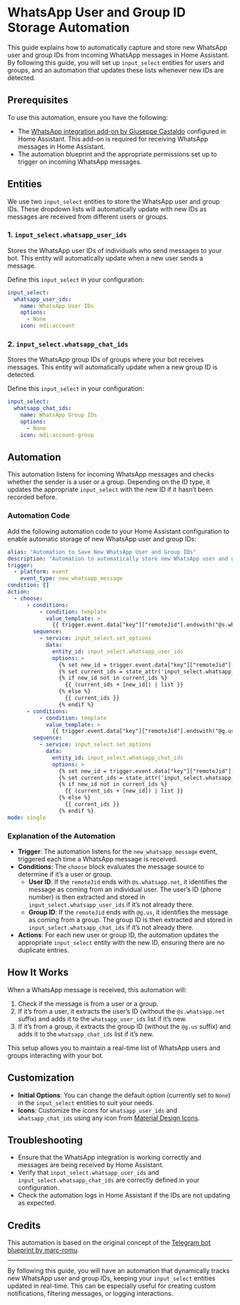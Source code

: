 
# WhatsApp User and Group ID Storage Automation

This guide explains how to automatically capture and store new WhatsApp user and group IDs from incoming WhatsApp messages in Home Assistant. By following this guide, you will set up `input_select` entities for users and groups, and an automation that updates these lists whenever new IDs are detected.

## Prerequisites

To use this automation, ensure you have the following:
- The [WhatsApp integration add-on by Giuseppe Castaldo](https://github.com/giuseppecastaldo/ha-addons/tree/main/whatsapp_addon) configured in Home Assistant. This add-on is required for receiving WhatsApp messages in Home Assistant.
- The automation blueprint and the appropriate permissions set up to trigger on incoming WhatsApp messages.

## Entities

We use two `input_select` entities to store the WhatsApp user and group IDs. These dropdown lists will automatically update with new IDs as messages are received from different users or groups.

### 1. `input_select.whatsapp_user_ids`

Stores the WhatsApp user IDs of individuals who send messages to your bot. This entity will automatically update when a new user sends a message.

Define this `input_select` in your configuration:

```yaml
input_select:
  whatsapp_user_ids:
    name: WhatsApp User IDs
    options:
      - None
    icon: mdi:account
```

### 2. `input_select.whatsapp_chat_ids`

Stores the WhatsApp group IDs of groups where your bot receives messages. This entity will automatically update when a new group ID is detected.

Define this `input_select` in your configuration:

```yaml
input_select:
  whatsapp_chat_ids:
    name: WhatsApp Group IDs
    options:
      - None
    icon: mdi:account-group
```

## Automation

This automation listens for incoming WhatsApp messages and checks whether the sender is a user or a group. Depending on the ID type, it updates the appropriate `input_select` with the new ID if it hasn’t been recorded before.

### Automation Code

Add the following automation code to your Home Assistant configuration to enable automatic storage of new WhatsApp user and group IDs:

```yaml
alias: "Automation to Save New WhatsApp User and Group IDs"
description: "Automation to automatically store new WhatsApp user and group IDs"
trigger:
  - platform: event
    event_type: new_whatsapp_message
condition: []
action:
  - choose:
      - conditions:
          - condition: template
            value_template: >
              {{ trigger.event.data["key"]["remoteJid"].endswith("@s.whatsapp.net") }}
        sequence:
          - service: input_select.set_options
            data:
              entity_id: input_select.whatsapp_user_ids
              options: >
                {% set new_id = trigger.event.data["key"]["remoteJid"].split("@")[0] %}
                {% set current_ids = state_attr('input_select.whatsapp_user_ids', 'options') %}
                {% if new_id not in current_ids %}
                  {{ (current_ids + [new_id]) | list }}
                {% else %}
                  {{ current_ids }}
                {% endif %}
      - conditions:
          - condition: template
            value_template: >
              {{ trigger.event.data["key"]["remoteJid"].endswith("@g.us") }}
        sequence:
          - service: input_select.set_options
            data:
              entity_id: input_select.whatsapp_chat_ids
              options: >
                {% set new_id = trigger.event.data["key"]["remoteJid"].split("@")[0] %}
                {% set current_ids = state_attr('input_select.whatsapp_chat_ids', 'options') %}
                {% if new_id not in current_ids %}
                  {{ (current_ids + [new_id]) | list }}
                {% else %}
                  {{ current_ids }}
                {% endif %}
mode: single
```

### Explanation of the Automation

- **Trigger**: The automation listens for the `new_whatsapp_message` event, triggered each time a WhatsApp message is received.
- **Conditions**: The `choose` block evaluates the message source to determine if it’s a user or group.
  - **User ID**: If the `remoteJid` ends with `@s.whatsapp.net`, it identifies the message as coming from an individual user. The user’s ID (phone number) is then extracted and stored in `input_select.whatsapp_user_ids` if it’s not already there.
  - **Group ID**: If the `remoteJid` ends with `@g.us`, it identifies the message as coming from a group. The group ID is then extracted and stored in `input_select.whatsapp_chat_ids` if it’s not already there.
- **Actions**: For each new user or group ID, the automation updates the appropriate `input_select` entity with the new ID, ensuring there are no duplicate entries.

## How It Works

When a WhatsApp message is received, this automation will:
1. Check if the message is from a user or a group.
2. If it’s from a user, it extracts the user’s ID (without the `@s.whatsapp.net` suffix) and adds it to the `whatsapp_user_ids` list if it’s new.
3. If it’s from a group, it extracts the group ID (without the `@g.us` suffix) and adds it to the `whatsapp_chat_ids` list if it’s new.

This setup allows you to maintain a real-time list of WhatsApp users and groups interacting with your bot.

## Customization

- **Initial Options**: You can change the default option (currently set to `None`) in the `input_select` entities to suit your needs.
- **Icons**: Customize the icons for `whatsapp_user_ids` and `whatsapp_chat_ids` using any icon from [Material Design Icons](https://materialdesignicons.com/).

## Troubleshooting

- Ensure that the WhatsApp integration is working correctly and messages are being received by Home Assistant.
- Verify that `input_select.whatsapp_user_ids` and `input_select.whatsapp_chat_ids` are correctly defined in your configuration.
- Check the automation logs in Home Assistant if the IDs are not updating as expected.

## Credits

This automation is based on the original concept of the [Telegram bot blueprint by marc-romu](https://github.com/marc-romu/home-assistant_blueprints/tree/main/blueprints/automation/marc-romu_telegram-bot).

---

By following this guide, you will have an automation that dynamically tracks new WhatsApp user and group IDs, keeping your `input_select` entities updated in real-time. This can be especially useful for creating custom notifications, filtering messages, or logging interactions.
